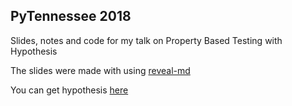 ## PyTennessee 2018
Slides, notes and code for my talk on Property Based Testing with Hypothesis

The slides were made with using [reveal-md](https://github.com/webpro/reveal-md)

You can get hypothesis [here](https://hypothesis.readthedocs.io/en/latest/quickstart.html#installing)
